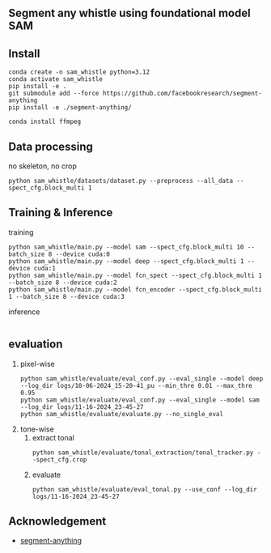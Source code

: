 ## Segment any whistle using foundational model SAM

## Install
```
conda create -n sam_whistle python=3.12
conda activate sam_whistle
pip install -e .
git submodule add --force https://github.com/facebookresearch/segment-anything
pip install -e ./segment-anything/
```
`conda install ffmpeg`


## Data processing
no skeleton, no crop
```shell
python sam_whistle/datasets/dataset.py --preprocess --all_data --spect_cfg.block_multi 1
```

## Training & Inference
training
```shell
python sam_whistle/main.py --model sam --spect_cfg.block_multi 10 --batch_size 8 --device cuda:0
python sam_whistle/main.py --model deep --spect_cfg.block_multi 1 --device cuda:1
python sam_whistle/main.py --model fcn_spect --spect_cfg.block_multi 1 --batch_size 8 --device cuda:2
python sam_whistle/main.py --model fcn_encoder --spect_cfg.block_multi 1 --batch_size 8 --device cuda:3
```
inference
```shell
```
## evaluation
1. pixel-wise
   ```shell
   python sam_whistle/evaluate/eval_conf.py --eval_single --model deep --log_dir logs/10-06-2024_15-20-41_pu --min_thre 0.01 --max_thre 0.95
   python sam_whistle/evaluate/eval_conf.py --eval_single --model sam --log_dir logs/11-16-2024_23-45-27
   python sam_whistle/evaluate/evaluate.py --no_single_eval
   ```
2. tone-wise
   1. extract tonal
        ```shell
        python sam_whistle/evaluate/tonal_extraction/tonal_tracker.py --spect_cfg.crop
        ```
   2. evaluate
      ```shell
      python sam_whistle/evaluate/eval_tonal.py --use_conf --log_dir logs/11-16-2024_23-45-27
      ```
## Acknowledgement
- [segment-anything](https://github.com/facebookresearch/segment-anything)
